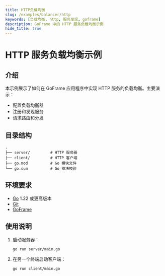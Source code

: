 ```yaml
---
title: HTTP负载均衡
slug: /examples/balancer/http
keywords: [负载均衡, http, 服务发现, goframe]
description: GoFrame 中的 HTTP 服务负载均衡示例
hide_title: true
---
```


# HTTP 服务负载均衡示例

## 介绍

本示例展示了如何在 GoFrame 应用程序中实现 HTTP 服务的负载均衡。主要演示：
- 配置负载均衡器
- 注册和发现服务
- 请求路由和分发

## 目录结构

```
.
├── server/         # HTTP 服务器
├── client/         # HTTP 客户端
├── go.mod          # Go 模块文件
└── go.sum          # Go 模块校验
```

## 环境要求

- [Go](https://golang.org/dl/) 1.22 或更高版本
- [Git](https://git-scm.com/downloads)
- [GoFrame](https://goframe.org)

## 使用说明

1. 启动服务器：
   ```bash
   go run server/main.go
   ```

2. 在另一个终端启动客户端：
   ```bash
   go run client/main.go
   ```

